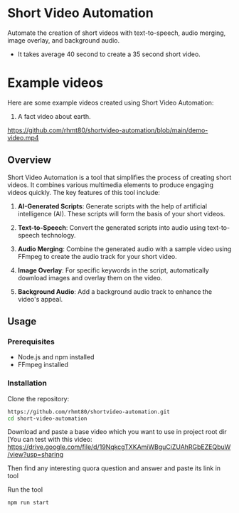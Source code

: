 # Short Video Automation

Automate the creation of short videos with text-to-speech, audio merging, image overlay, and background audio.
- It takes average 40 second to create a 35 second short video.


# Example videos
Here are some example videos created using Short Video Automation:

1. A fact video about earth.

https://github.com/rhmt80/shortvideo-automation/blob/main/demo-video.mp4


## Overview

Short Video Automation is a tool that simplifies the process of creating short videos. It combines various multimedia elements to produce engaging videos quickly. The key features of this tool include:

1. **AI-Generated Scripts**: Generate scripts with the help of artificial intelligence (AI). These scripts will form the basis of your short videos.

2. **Text-to-Speech**: Convert the generated scripts into audio using text-to-speech technology.

3. **Audio Merging**: Combine the generated audio with a sample video using FFmpeg to create the audio track for your short video.

4. **Image Overlay**: For specific keywords in the script, automatically download images and overlay them on the video.

5. **Background Audio**: Add a background audio track to enhance the video's appeal.

## Usage

### Prerequisites

- Node.js and npm installed
- FFmpeg installed

### Installation

Clone the repository:

```bash
https://github.com/rhmt80/shortvideo-automation.git
cd short-video-automation
```

Download and paste a base video which you want to use in project root dir
[You can test with this video: https://drive.google.com/file/d/19NqkcgTXKAmiWBguCiZUAhRGbEZEQbuW/view?usp=sharing

Then find any interesting quora question and answer and paste its link in tool

Run the tool
```
npm run start
```
